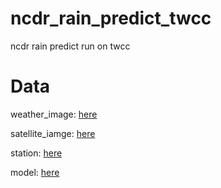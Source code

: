 # ncdr_rain_predict_twcc
 ncdr rain predict run on twcc


# Data

weather_image: [here](https://drive.google.com/file/d/16HhiOOow3wj1LrlUdVmpneQrygKsrrTp/view?usp=sharing)

satellite_iamge: [here](https://drive.google.com/file/d/1kkqTFzb9CrBnzJy36hGWhX8FV0zdeDe0/view?usp=sharing)

station: [here](https://drive.google.com/file/d/1ZeaR_IZ1GtHUnyy808Coe-Ckw-r7co9z/view?usp=sharing)

model: [here](https://drive.google.com/drive/folders/130wMDQOV7BPkZP4-_H6SIFZ2leMkbhbJ?usp=sharing)
